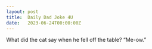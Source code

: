 ```yaml
---
layout: post
title:  Daily Dad Joke 4U
date:   2023-06-24T00:00:00Z
---
```

What did the cat say when he fell off the table? “Me-ow.”

